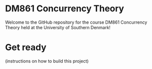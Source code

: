 # DM861 Concurrency Theory

Welcome to the GitHub repository for the course DM861 Concurrency Theory held at the University of Southern Denmark!

# Get ready

(instructions on how to build this project)

